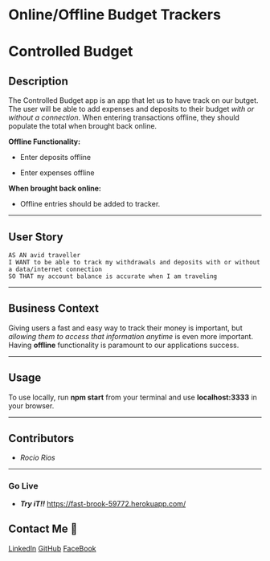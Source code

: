 # Online/Offline Budget Trackers
# Controlled Budget

## Description

The Controlled Budget app is an app that let us to have track on our butget.
The user will be able to add expenses and deposits to their budget _with or without a connection_. When entering transactions offline, they should populate the total when brought back online.

**Offline Functionality:**

  * Enter deposits offline

  * Enter expenses offline

**When brought back online:**

  * Offline entries should be added to tracker.
_ _ _

## User Story

```
AS AN avid traveller
I WANT to be able to track my withdrawals and deposits with or without a data/internet connection
SO THAT my account balance is accurate when I am traveling
```
_ _ _

## Business Context

Giving users a fast and easy way to track their money is important, but _allowing them to access that information anytime_ is even more important. Having **offline** functionality is paramount to our applications success.

_ _ _

## Usage

To use locally, run **npm start** from your terminal and use **localhost:3333** in your browser.

- - -

## Contributors
  
  * _Rocio Rios_
_ _ _

### Go Live
 * _**Try iT!!**_
https://fast-brook-59772.herokuapp.com/

## Contact Me 🙂

[Linkedln](https://www.linkedin.com/in/rocio-bautista-120a551a2/)
[GitHub](https://github.com/dewrivers)
[FaceBook](https://www.facebook.com/rocio.rios.589)

